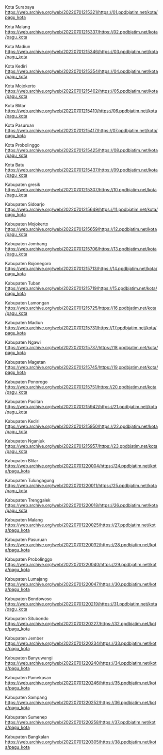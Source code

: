 Kota Surabaya
https://web.archive.org/web/20220701215321/https://01.ppdbjatim.net/kota/pagu_kota

Kota Malang
https://web.archive.org/web/20220701215337/https://02.ppdbjatim.net/kota/pagu_kota

Kota Madiun
https://web.archive.org/web/20220701215346/https://03.ppdbjatim.net/kota/pagu_kota

Kota Kediri
https://web.archive.org/web/20220701215354/https://04.ppdbjatim.net/kota/pagu_kota

Kota Mojokerto
https://web.archive.org/web/20220701215402/https://05.ppdbjatim.net/kota/pagu_kota

Kota Blitar
https://web.archive.org/web/20220701215410/https://06.ppdbjatim.net/kota/pagu_kota

Kota Pasuruan
https://web.archive.org/web/20220701215417/https://07.ppdbjatim.net/kota/pagu_kota

Kota Probolinggo
https://web.archive.org/web/20220701215425/https://08.ppdbjatim.net/kota/pagu_kota

Kota Batu
https://web.archive.org/web/20220701215437/https://09.ppdbjatim.net/kota/pagu_kota

Kabupaten gresik
https://web.archive.org/web/20220701215307/https://10.ppdbjatim.net/kota/pagu_kota

Kabupaten Sidoarjo
https://web.archive.org/web/20220701215649/https://11.ppdbjatim.net/kota/pagu_kota

Kabupaten Mojokerto
https://web.archive.org/web/20220701215659/https://12.ppdbjatim.net/kota/pagu_kota

Kabupaten Jombang
https://web.archive.org/web/20220701215706/https://13.ppdbjatim.net/kota/pagu_kota

Kabupaten Bojonegoro
https://web.archive.org/web/20220701215713/https://14.ppdbjatim.net/kota/pagu_kota

Kabupaten Tuban
https://web.archive.org/web/20220701215719/https://15.ppdbjatim.net/kota/pagu_kota

Kabupaten Lamongan
https://web.archive.org/web/20220701215725/https://16.ppdbjatim.net/kota/pagu_kota

Kabupaten Madiun
https://web.archive.org/web/20220701215731/https://17.ppdbjatim.net/kota/pagu_kota

Kabupaten Ngawi
https://web.archive.org/web/20220701215737/https://18.ppdbjatim.net/kota/pagu_kota

Kabupaten Magetan
https://web.archive.org/web/20220701215745/https://19.ppdbjatim.net/kota/pagu_kota

Kabupaten Ponorogo
https://web.archive.org/web/20220701215751/https://20.ppdbjatim.net/kota/pagu_kota

Kabupaten Pacitan
https://web.archive.org/web/20220701215942/https://21.ppdbjatim.net/kota/pagu_kota

Kabupaten Kediri
https://web.archive.org/web/20220701215950/https://22.ppdbjatim.net/kota/pagu_kota

Kabupaten Nganjuk
https://web.archive.org/web/20220701215957/https://23.ppdbjatim.net/kota/pagu_kota

Kabupaten Blitar
https://web.archive.org/web/20220701220004/https://24.ppdbjatim.net/kota/pagu_kota

Kabupaten Tulungagung
https://web.archive.org/web/20220701220011/https://25.ppdbjatim.net/kota/pagu_kota

Kabupaten Trenggalek
https://web.archive.org/web/20220701220018/https://26.ppdbjatim.net/kota/pagu_kota

Kabupaten Malang
https://web.archive.org/web/20220701220025/https://27.ppdbjatim.net/kota/pagu_kota

Kabupaten Pasuruan
https://web.archive.org/web/20220701220032/https://28.ppdbjatim.net/kota/pagu_kota

Kabupaten Probolinggo
https://web.archive.org/web/20220701220040/https://29.ppdbjatim.net/kota/pagu_kota

Kabupaten Lumajang
https://web.archive.org/web/20220701220047/https://30.ppdbjatim.net/kota/pagu_kota

Kabupaten Bondowoso
https://web.archive.org/web/20220701220219/https://31.ppdbjatim.net/kota/pagu_kota

Kabupaten Situbondo
https://web.archive.org/web/20220701220227/https://32.ppdbjatim.net/kota/pagu_kota

Kabupaten Jember
https://web.archive.org/web/20220701220234/https://33.ppdbjatim.net/kota/pagu_kota

Kabupaten Banyuwangi
https://web.archive.org/web/20220701220240/https://34.ppdbjatim.net/kota/pagu_kota

Kabupaten Pamekasan
https://web.archive.org/web/20220701220246/https://35.ppdbjatim.net/kota/pagu_kota

Kabupaten Sampang
https://web.archive.org/web/20220701220252/https://36.ppdbjatim.net/kota/pagu_kota

Kabupaten Sumenep
https://web.archive.org/web/20220701220258/https://37.ppdbjatim.net/kota/pagu_kota

Kabupaten Bangkalan
https://web.archive.org/web/20220701220305/https://38.ppdbjatim.net/kota/pagu_kota
